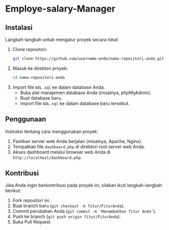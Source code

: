 # Employe-salary-Manager



## Instalasi

Langkah-langkah untuk mengatur proyek secara lokal:

1. Clone repositori:
    ```sh
    git clone https://github.com/username-anda/nama-repositori-anda.git
    ```
2. Masuk ke direktori proyek:
    ```sh
    cd nama-repositori-anda
    ```
3. Import file `AOL.sql` ke dalam database Anda.
    - Buka alat manajemen database Anda (misalnya, phpMyAdmin).
    - Buat database baru.
    - Import file `AOL.sql` ke dalam database baru tersebut.

## Penggunaan

Instruksi tentang cara menggunakan proyek:

1. Pastikan server web Anda berjalan (misalnya, Apache, Nginx).
2. Tempatkan file `dashboard.php` di direktori root server web Anda.
3. Akses dashboard melalui browser web Anda di `http://localhost/dashboard.php`.

## Kontribusi

Jika Anda ingin berkontribusi pada proyek ini, silakan ikuti langkah-langkah berikut:

1. Fork repositori ini.
2. Buat branch baru (`git checkout -b fitur/FiturAnda`).
3. Commit perubahan Anda (`git commit -m 'Menambahkan fitur Anda'`).
4. Push ke branch (`git push origin fitur/FiturAnda`).
5. Buka Pull Request.

